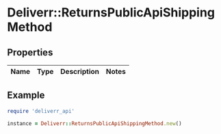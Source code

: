 # Deliverr::ReturnsPublicApiShippingMethod

## Properties

| Name | Type | Description | Notes |
| ---- | ---- | ----------- | ----- |

## Example

```ruby
require 'deliverr_api'

instance = Deliverr::ReturnsPublicApiShippingMethod.new()
```

